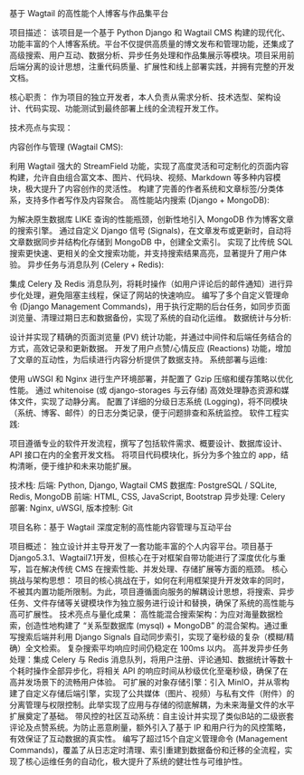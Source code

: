 基于 Wagtail 的高性能个人博客与作品集平台


项目描述：
该项目是一个基于 Python Django 和 Wagtail CMS 构建的现代化、功能丰富的个人博客系统。平台不仅提供高质量的博文发布和管理功能，还集成了高级搜索、用户互动、数据分析、异步任务处理和作品集展示等模块。项目采用前后端分离的设计思想，注重代码质量、扩展性和线上部署实践，并拥有完整的开发文档。

核心职责：
作为项目的独立开发者，本人负责从需求分析、技术选型、架构设计、代码实现、功能测试到最终部署上线的全流程开发工作。

技术亮点与实现：

内容创作与管理 (Wagtail CMS):

利用 Wagtail 强大的 StreamField 功能，实现了高度灵活和可定制化的页面内容构建，允许自由组合富文本、图片、代码块、视频、Markdown 等多种内容模块，极大提升了内容创作的灵活性。
构建了完善的作者系统和文章标签/分类体系，支持多作者写作及内容聚合。
高性能站内搜索 (Django + MongoDB):

为解决原生数据库 LIKE 查询的性能瓶颈，创新性地引入 MongoDB 作为博客文章的搜索引擎。
通过自定义 Django 信号 (Signals)，在文章发布或更新时，自动将文章数据同步并结构化存储到 MongoDB 中，创建全文索引。
实现了比传统 SQL 搜索更快速、更相关的全文搜索功能，并支持搜索结果高亮，显著提升了用户体验。
异步任务与消息队列 (Celery + Redis):

集成 Celery 及 Redis 消息队列，将耗时操作（如用户评论后的邮件通知）进行异步化处理，避免阻塞主线程，保证了网站的快速响应。
编写了多个自定义管理命令 (Django Management Commands)，用于执行定期的后台任务，如同步页面浏览量、清理过期日志和数据备份，实现了系统的自动化运维。
数据统计与分析:

设计并实现了精确的页面浏览量 (PV) 统计功能，并通过中间件和后端任务结合的方式，高效记录和更新数据。
开发了用户点赞/心情反应 (Reactions) 功能，增加了文章的互动性，为后续进行内容分析提供了数据支持。
系统部署与运维:

使用 uWSGI 和 Nginx 进行生产环境部署，并配置了 Gzip 压缩和缓存策略以优化性能。
通过 whitenoise (或 django-storages 与云存储) 高效处理静态资源和媒体文件，实现了动静分离。
配置了详细的分级日志系统 (Logging)，将不同模块（系统、博客、邮件）的日志分类记录，便于问题排查和系统监控。
软件工程实践:

项目遵循专业的软件开发流程，撰写了包括软件需求、概要设计、数据库设计、API 接口在内的全套开发文档。 将项目代码模块化，拆分为多个独立的 app，结构清晰，便于维护和未来功能扩展。

技术栈:
后端: Python, Django, Wagtail CMS
数据库: PostgreSQL / SQLite, Redis, MongoDB
前端: HTML, CSS, JavaScript, Bootstrap
异步处理: Celery
部署: Nginx, uWSGI,
版本控制: Git

项目名称：基于 Wagtail 深度定制的高性能内容管理与互动平台

项目概述：
独立设计并主导开发了一套功能丰富的个人内容平台。项目基于 Django5.3.1、Wagtail7.1开发，但核心在于对框架自带功能进行了深度优化与重写，旨在解决传统 CMS 在搜索性能、并发处理、存储扩展等方面的瓶颈。
核心挑战与架构思想： 项目的核心挑战在于，如何在利用框架提升开发效率的同时，不被其内置功能所限制。为此，项目遵循面向服务的解耦设计思想，将搜索、异步任务、文件存储等关键模块作为独立服务进行设计和替换，确保了系统的高性能与高可扩展性。
技术亮点与量化成果：
高性能混合搜索架构：为应对海量数据检索，创造性地构建了 “关系型数据库 (mysql) + MongoDB” 的混合架构。通过重写搜索后端并利用 Django Signals 自动同步索引，实现了毫秒级的复杂（模糊/精确）全文检索。 复杂搜索平均响应时间仍稳定在 100ms 以内。
高并发异步任务处理：集成 Celery 与 Redis 消息队列，将用户注册、评论通知、数据统计等数十个耗时操作全部异步化，将相关 API 的响应时间从秒级优化至毫秒级，确保了在高并发场景下的流畅用户体验。
可扩展的对象存储引擎：引入 MinIO，并从零构建了自定义存储后端引擎，实现了公共媒体（图片、视频）与私有文件（附件）的分离管理与权限控制。此举实现了应用与存储的彻底解耦，为未来海量文件的水平扩展奠定了基础。
带风控的社区互动系统：自主设计并实现了类似B站的二级嵌套评论及点赞系统。为防止恶意刷量，额外引入了基于 IP 和用户行为的风控策略，有效保证了互动数据的真实性。
编写了超过15个自定义管理命令 (Management Commands)，覆盖了从日志定时清理、索引重建到数据备份和迁移的全流程，实现了核心运维任务的自动化，极大提升了系统的健壮性与可维护性。